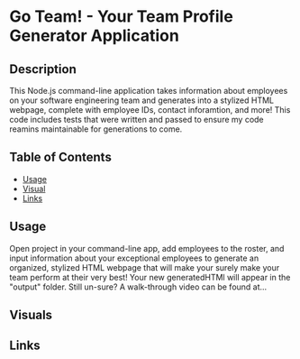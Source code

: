 # Go Team! - Your Team Profile Generator Application

## Description
This Node.js command-line application takes information about employees on your software engineering team and generates into a stylized HTML webpage, complete with employee IDs, contact inforamtion, and more! This code includes tests that were written and passed to ensure my code reamins maintainable for generations to come.

## Table of Contents

- [Usage](#usage)
- [Visual](#visual)
- [Links](#links)

## Usage
Open project in your command-line app, add employees to the roster, and input information about your exceptional employees to generate an organized, stylized HTML webpage that will make your surely make your team perform at their very best! Your new generatedHTMl will appear in the "output" folder. Still un-sure? A walk-through video can be found at... 

## Visuals

## Links



